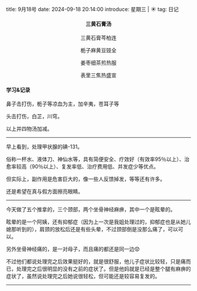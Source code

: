 title: 9月18号 
date: 2024-09-18 20:14:00
introduce: 星期三 | ☀️
tag: 日记

<h4 align="center">三黄石膏汤</h4>

<p align="center">三黄石膏芩柏连</p> 
<p align="center">栀子麻黄豆豉全</p>
<p align="center">姜枣细茶煎热服</p>
<p align="center">表里三焦热盛宣</p>

#### 学习&记录

鼻子击打伤，栀子等凉血为主，加辛夷，苍耳子等

头击打伤，白芷，川穹。

以上并四物汤加减。

---

早上看到，处理甲状腺的碘-131。

俗称一杯水、液体刀、神仙水等，具有简便安全、疗效好（有效率95％以上）、治愈率较高（90％以上）、复发率低、治疗费用低、并发症少等优点。

但实际上，副作用是危害巨大的，像一些人反馈掉发，等等还有许多。

还是希望在真与假方面擦亮眼睛。

---

今天做了五个推拿的，三个颈部，两个坐骨神经麻痹，其中一个是眩晕的。

眩晕的是一个阿姨，还有抑郁症（因为上一次是我姐处理过的，抑郁症也是从她儿媳那听到的），肩颈的放松后还是有些头晕，不过颈部倒是没那么痛了，可以可以。

另外坐骨神经痛的，是一对母子，而且痛的都还是同一边😟

不过他们都说处理完之后效果挺好的，就是很舒服，他儿子症状比较轻，只是痛而已，处理完之后很明显的没有之前的症状了。但是他妈就是已经是整个腿有麻痹的症状了，虽然说处理完之后她说很轻松，但可能还是较容易复发的。

---


